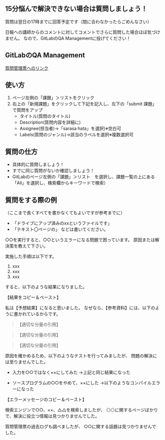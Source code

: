 ## 15分悩んで解決できない場合は質問しましょう！

質問は翌日の17時までに回答予定です（間に合わなかったらごめんなさい）

日報への講師からのコメントに対してコメントでさらに質問した場合ほぼ気づけません。
なので、GitLabのQA Managementに投げてください！

## GitLabのQA Management

[質問管理票へのリンク](https://gitlab.com/la-2020-java-practice-6m/qa-management/-/issues?scope=all&utf8=%E2%9C%93&state=all)

## 使い方

1. ページ左側の「課題」＞リストをクリック
2. 右上の「新規課題」をクリックして下記を記入し、左下の「submit 課題」で質問をアップ
    * タイトル(質問のタイトル)
    * Description(質問内容を詳細に)
    * Assignee(担当者)→「sarasa hata」を選択)※空白可
    * Labels(質問のジャンル)→該当のラベルを選択※複数選択可


## 質問の仕方
* 具体的に質問しましょう！
* すでに同じ質問がないか確認しましょう！
* GitLabのページ左側の「課題」＞リスト　を選択し、課題一覧の上にある「All」を選択し、検索欄からキーワードで検索）



## 質問をする際の例
（ここまで長くすべてを書かなくてもよいですが参考までに）
* 「ドライブにアップ済みのxxというファイルです」
* 「テキスト〇ページの」
などは書いてください。


○○を実行すると、○○というエラーになる問題で困っています。
原因または解決策を教えて下さい。

実施した手順は以下です。
1. xxx
2. xxx
3. xxx

すると、以下のような結果になりました。

【結果をコピー＆ペースト】

私は【予想結果】になると思いました。
なぜなら、【参考資料】には、以下のように書かれているからです。

> 【適切な分量の引用】

> 【適切な分量の引用】

> 【適切な分量の引用】

原因を確かめるため、以下のようなテストを行ってみましたが、
問題の解決には至りませんでした。

* 入力を○○ではなく××にしてみた
    →上記と同じ結果になった

* ソースプログラムの○○をやめて、××にした
    →以下のようなコンパイルエラーになった

【エラーメッセージのコピー＆ペースト】


検索エンジンで○○、××、△△を検索しましたが、
◎◎に関するページばかりで、解決に役立つ情報は見つかりませんでした。

質問管理票の過去ログも調べましたが、
○○に関する話題は見つかりませんでした。

